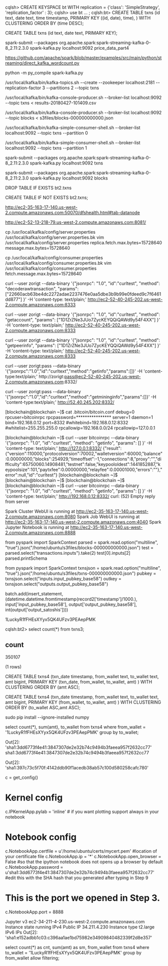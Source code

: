 cqlsh> CREATE KEYSPACE bt WITH replication = {'class': 'SimpleStrategy', 'replication_factor' : 3};
cqlsh> use bt
   ... ;
cqlsh:bt> CREATE TABLE txns (id text, date text, time timestamp, PRIMARY KEY ((id, date), time), ) WITH CLUSTERING ORDER BY (time DESC); 


CREATE TABLE txns (id text, date text, PRIMARY KEY);

spark-submit --packages org.apache.spark:spark-streaming-kafka-0-8_2.11:2.3.0 spark-kafka.py localhost:9092 price_data_part4 

https://github.com/apache/spark/blob/master/examples/src/main/python/streaming/direct_kafka_wordcount.py

python -m py_compile spark-kafka.py

/usr/local/kafka/bin/kafka-topics.sh --create --zookeeper localhost:2181 --replication-factor 3 --partitions 2 --topic txns

/usr/local/kafka/bin/kafka-console-producer.sh --broker-list localhost:9092 --topic txns < results-20180427-101409.csv 

/usr/local/kafka/bin/kafka-console-producer.sh --broker-list localhost:9092 --topic blocks < s3files/blocks-000000000000.json

/usr/local/kafka/bin/kafka-simple-consumer-shell.sh --broker-list localhost:9092 --topic txns --partition 0

/usr/local/kafka/bin/kafka-simple-consumer-shell.sh --broker-list localhost:9092 --topic txns --partition 1

spark-submit --packages org.apache.spark:spark-streaming-kafka-0-8_2.11:2.3.0 spark-kafka.py localhost:9092 txns

spark-submit --packages org.apache.spark:spark-streaming-kafka-0-8_2.11:2.3.0 spark-kafka.py localhost:9092 blocks

DROP TABLE IF EXISTS bt2.txns

CREATE TABLE IF NOT EXISTS bt2.txns;

http://ec2-35-163-17-140.us-west-2.compute.amazonaws.com:50070/dfshealth.html#tab-datanode

http://ec2-52-13-218-79.us-west-2.compute.amazonaws.com:8081/

cp /usr/local/kafka/config/server.properties /usr/local/kafka/config/server.properties.bk
vim /usr/local/kafka/config/server.properties 
replica.fetch.max.bytes=15728640
message.max.bytes=15728640

cp /usr/local/kafka/config/consumer.properties /usr/local/kafka/config/consumer.properties.bk
vim /usr/local/kafka/config/consumer.properties
fetch.message.max.bytes=15728640



curl --user zorigt --data-binary '{"jsonrpc": "1.0", "id":"curltest", "method": "decoderawtransaction", "params": ["22660acb63be4dc2272adae2237476e0aa5dbe3b9b99e0fdeed9c7f6461dd877"] }' -H 'content-type: text/plain;' http://ec2-52-40-245-202.us-west-2.compute.amazonaws.com:8333

curl --user zorigt --data-binary '{"jsonrpc": "1.0", "id":"curltest", "method": "getaccount", "params": ["1D1ZrZNe3JUo7ZycKEYQQiQAWd9y54F4XX"] }' -H 'content-type: text/plain;' http://ec2-52-40-245-202.us-west-2.compute.amazonaws.com:8333

curl --user zorigt --data-binary '{"jsonrpc": "1.0", "id":"curltest", "method": "getpeerinfo", "params": ["1D1ZrZNe3JUo7ZycKEYQQiQAWd9y54F4XX"] }' -H 'content-type: text/plain;' http://ec2-52-40-245-202.us-west-2.compute.amazonaws.com:8333

curl --user zorigt:pass --data-binary '{"jsonrpc":"1.0","id":"curltext","method":"getinfo","params":[]}' -H 'content-type:text/plain;' http://zorigt:pass@ec2-52-40-245-202.us-west-2.compute.amazonaws.com:8332/

curl --user zorigt:pass --data-binary '{"jsonrpc":"1.0","id":"curltext","method":"getmininginfo","params":[]}' -H 'content-type:text/plain;' http://52.40.245.202:8332/


[blockchain@blockchain ~]$ cat .bitcoin/bitcoin.conf 
debug=0
rpcuser=bitcoinrpc
rpcpassword=****************
server=1
daemon=1
bind=192.168.0.12
port=8332
#whitebind=192.168.0.12:8332
#whitelist=255.255.255.0
rpcallowip=192.168.0.0/24
rpcallowip=127.0.0.1

[blockchain@blockchain ~]$ curl --user bitcoinrpc --data-binary '{"jsonrpc": "1.0", "id":"curltest", "method": "getinfo", "params": [] }' -H 'content-type: text/plain;' http://127.0.0.1:8332/
{"result":{"version":110000,"protocolversion":70002,"walletversion":60000,"balance":0.00000000,"blocks":254929,"timeoffset":-1,"connections":8,"proxy":"","difficulty":65750060.14908481,"testnet":false,"keypoololdest":1441852887,"keypoolsize":101,"paytxfee":0.00000000,"relayfee":0.00001000,"errors":""},"error":null,"id":"curltest"}
[blockchain@blockchain ~]$ 
[blockchain@blockchain ~]$ 
[blockchain@blockchain ~]$ 
[blockchain@blockchain ~]$ curl --user bitcoinrpc --data-binary '{"jsonrpc": "1.0", "id":"curltest", "method": "getinfo", "params": [] }' -H 'content-type: text/plain;' http://192.168.0.12:8332/
curl: (52) Empty reply from server


Spark Cluster WebUI is running at http://ec2-35-163-17-140.us-west-2.compute.amazonaws.com:8080
Spark Job WebUI is running at http://ec2-35-163-17-140.us-west-2.compute.amazonaws.com:4040
Spark Jupyter Notebook is running at http://ec2-35-163-17-140.us-west-2.compute.amazonaws.com:8888


from pyspark import SparkContext
parsed = spark.read.option("multiline", "true").json("/home/ubuntu/s3files/blocks-000000000000.json")
test = parsed.select("transactions.inputs").take(2)
test[0].inputs[2]
parsed.printSchema

from pyspark import SparkContext
txnsjson = spark.read.option("multiline", "true").json("/home/ubuntu/s3files/txns-000000000000.json")
pubkey = txnsjson.select("inputs.input_pubkey_base58")
outkey = txnsjson.select("outputs.output_pubkey_base58")


 batch.add(insert_statement, (datetime.datetime.fromtimestamp(record2['timestamp']/1000.), input['input_pubkey_base58'], output['output_pubkey_base58'], int(output['output_satoshis'])))

 1LuckyR1fFHEsXYyx5QK4UFzv3PEAepPMK


 cqlsh:bt2> select count(*) from txns3;

 count
--------
 350107

(1 rows)

CREATE TABLE txns4 (txn_date timestamp, from_wallet text, to_wallet text, amt bigint, PRIMARY KEY (txn_date, from_wallet, to_wallet, amt) ) WITH CLUSTERING ORDER BY (amt ASC);

CREATE TABLE txns4 (txn_date timestamp, from_wallet text, to_wallet text, amt bigint, PRIMARY KEY (from_wallet, to_wallet, amt) ) WITH CLUSTERING ORDER BY (to_wallet ASC,amt ASC);

sudo pip install --ignore-installed numpy

select count(*), sum(amt), to_wallet from txns4 where from_wallet = '1LuckyR1fFHEsXYyx5QK4UFzv3PEAepPMK' group by to_wallet;

Out[2]: 'sha1:3dd6773f4e41:3847307de2e32b74c9494b3faeea957f2632cc77'
sha1:3dd6773f4e41:3847307de2e32b74c9494b3faeea957f2632cc77

Out[2]: 'sha1:397c73c5f70f:4142ddb90f1acedb38ab57c100d580258cafc780'


c = get_config()

# Kernel config
c.IPKernelApp.pylab = 'inline'  # if you want plotting support always in your notebook

# Notebook config
c.NotebookApp.certfile = u'/home/ubuntu/certs/mycert.pem' #location of your certificate file
c.NotebookApp.ip = '*'
c.NotebookApp.open_browser = False  #so that the ipython notebook does not opens up a browser by default
c.NotebookApp.password = u'sha1:3dd6773f4e41:3847307de2e32b74c9494b3faeea957f2632cc77'  #edit this with the SHA hash that you generated after typing in Step 9
# This is the port we opened in Step 3.
c.NotebookApp.port = 8888



Jupyter v3
ec2-34-211-4-230.us-west-2.compute.amazonaws.com
Instance state
running
IPv4 Public IP
34.211.4.230
Instance type
t2.large
IPv6 IPs
Out[2]: 'sha1:e152adbb1c03:c396aa1ae1bd75982e34909840482339f2d8e357'



select count(*) as cnt, sum(amt) as sm, from_wallet from txns4 where to_wallet = '1LuckyR1fFHEsXYyx5QK4UFzv3PEAepPMK' group by from_wallet allow filtering;


